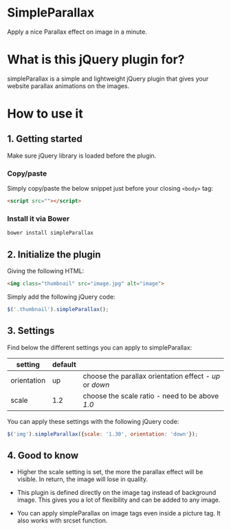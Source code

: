 # SimpleParallax

Apply a nice Parallax effect on image in a minute.

# What is this jQuery plugin for?

simpleParallax is a simple and lightweight jQuery plugin that gives your website parallax animations on the images.

# How to use it

## 1. Getting started

Make sure jQuery library is loaded before the plugin.

### Copy/paste

Simply copy/paste the below snippet just before your closing `<body>` tag:

```html
<script src=""></script>
```

### Install it via Bower

```sh
bower install simpleParallax
```

## 2. Initialize the plugin

Giving the following HTML:

```html
<img class="thumbnail" src="image.jpg" alt="image">
```

Simply add the following jQuery code:

```javascript
$('.thumbnail').simpleParallax();
```

## 3. Settings

Find below the different settings you can apply to simpleParallax:

| setting     | default |   |
|-------------|---------|---|
| orientation | up      | choose the parallax orientation effect - *up* or *down* |
| scale       | 1.2     | choose the scale ratio - need to be above *1.0*  |

You can apply these settings with the following jQuery code:

```javascript
$('img').simpleParallax({scale: '1.30', orientation: 'down'});
```

## 4. Good to know

* Higher the scale setting is set, the more the parallax effect will be visible. In return, the image will lose in quality.

* This plugin is defined directly on the image tag instead of background image. This gives you a lot of flexibility and can be added to any image.

* You can apply simpleParallax on image tags even inside a picture tag. It also works with srcset function.
